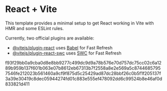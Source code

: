 # React + Vite

This template provides a minimal setup to get React working in Vite with HMR and some ESLint rules.

Currently, two official plugins are available:

- [@vitejs/plugin-react](https://github.com/vitejs/vite-plugin-react/blob/main/packages/plugin-react/README.md) uses [Babel](https://babeljs.io/) for Fast Refresh
- [@vitejs/plugin-react-swc](https://github.com/vitejs/vite-plugin-react-swc) uses [SWC](https://swc.rs/) for Fast Refresh


f93f29bb0a9cba0d8e8bb9277c499dc9d9a78b576e70d757dc75cc02c6a1289b959b137f601b063e07b8612eb67313b7f2558a8e2e569a5c87446857957546fe212023b561460a9cf9f875d5c25429ad87dc28bbf26c0b5f1f205137f3a39e30419c8dec05944274fd01c883e555ef478092dd6c99524b8e46af0d833821d411